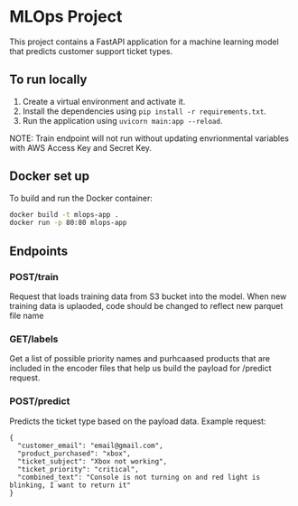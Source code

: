# MLOps Project

This project contains a FastAPI application for a machine learning model that predicts customer support ticket types.

## To run locally

1. Create a virtual environment and activate it.
2. Install the dependencies using `pip install -r requirements.txt`.
3. Run the application using `uvicorn main:app --reload`.

NOTE: Train endpoint will not run without updating envrionmental variables with AWS Access Key and Secret Key.

## Docker set up

To build and run the Docker container:

```sh
docker build -t mlops-app .
docker run -p 80:80 mlops-app
```

## Endpoints

### POST/train
Request that loads training data from S3 bucket into the model. 
When new training data is uplaoded, code should be changed to reflect new parquet file name

### GET/labels
Get a list of possible priority names and purhcaased products that are included in the encoder files that help us build the payload for /predict request.

### POST/predict
Predicts the ticket type based on the payload data.
Example request:
```
{
  "customer_email": "email@gmail.com",
  "product_purchased": "xbox",
  "ticket_subject": "Xbox not working",
  "ticket_priority": "critical",
  "combined_text": "Console is not turning on and red light is blinking, I want to return it"
}
```